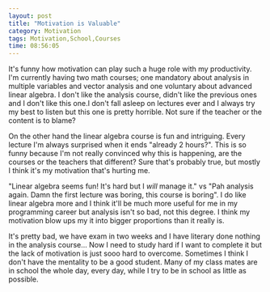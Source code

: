 ```yaml
---
layout: post
title: "Motivation is Valuable"
category: Motivation
tags: Motivation,School,Courses
time: 08:56:05
---
```

It's funny how motivation can play such a huge role with my productivity. I'm currently having two math courses; one mandatory about analysis in multiple variables and vector analysis and one voluntary about advanced linear algebra. I don't like the analysis course, didn't like the previous ones and I don't like this one.I don't fall asleep on lectures ever and I always try my best to listen but this one is pretty horrible. Not sure if the teacher or the content is to blame?

On the other hand the linear algebra course is fun and intriguing. Every lecture I'm always surprised when it ends "already 2 hours?". This is so funny because I'm not really convinced why this is happening, are the courses or the teachers that different? Sure that's probably true, but mostly I think it's my motivation that's hurting me.

"Linear algebra seems fun! It's hard but I *will* manage it." vs "Pah analysis again. Damn the first lecture was boring, this course is boring". I do like linear algebra more and I think it'll be much more useful for me in my programming career but analysis isn't so bad, not this degree. I think my motivation blow ups my it into bigger proportions than it really is.

It's pretty bad, we have exam in two weeks and I have literary done nothing in the analysis course... Now I need to study hard if I want to complete it but the lack of motivation is just sooo hard to overcome. Sometimes I think I don't have the mentality to be a good student. Many of my class mates are in school the whole day, every day, while I try to be in school as little as possible.

